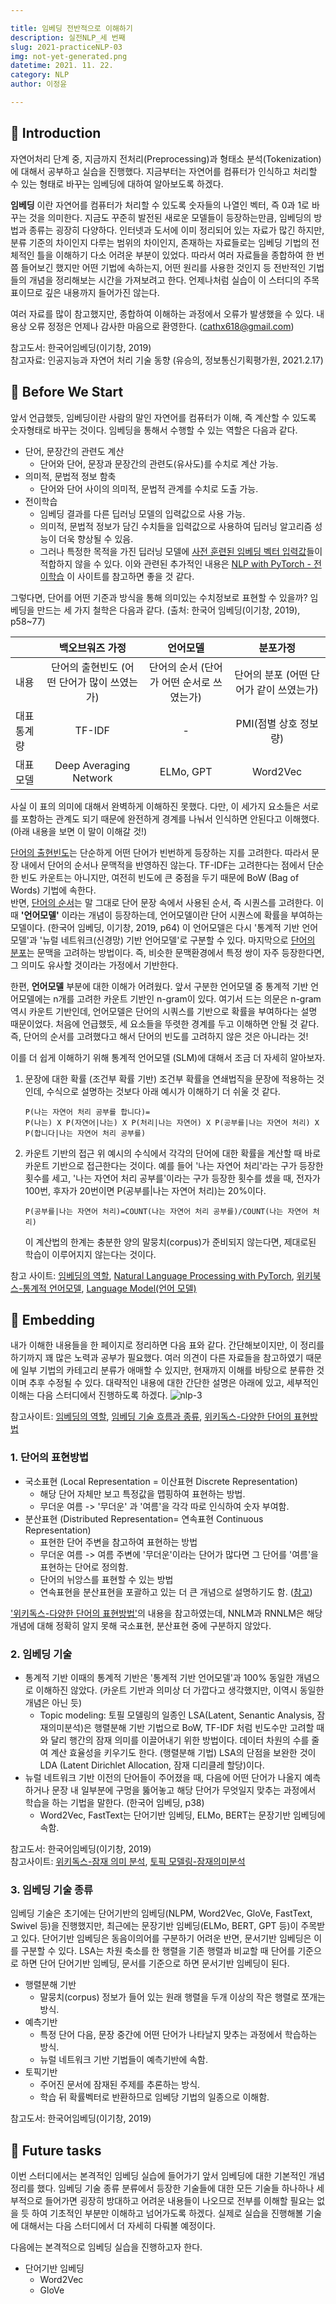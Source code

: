 ```yaml
---

title: 임베딩 전반적으로 이해하기 
description: 실전NLP_세 번째 
slug: 2021-practiceNLP-03
img: not-yet-generated.png
datetime: 2021. 11. 22.
category: NLP
author: 이정윤

---
```


## 🌊 Introduction

자연어처리 단계 중, 지금까지 전처리(Preprocessing)과 형태소 분석(Tokenization)에 대해서 공부하고 실습을 진행했다. 지금부터는 자연어를 컴퓨터가 인식하고 처리할 수 있는 형태로 바꾸는 임베딩에 대하여 알아보도록 하겠다. 

__임베딩__ 이란 자연어를 컴퓨터가 처리할 수 있도록 숫자들의 나열인 벡터, 즉 0과 1로 바꾸는 것을 의미한다. 지금도 꾸준히 발전된 새로운 모델들이 등장하는만큼, 임베딩의 방법과 종류는 굉장히 다양하다. 인터넷과 도서에 이미 정리되어 있는 자료가 많긴 하지만, 분류 기준의 차이인지 다루는 범위의 차이인지, 존재하는 자료들로는 임베딩 기법의 전체적인 틀을 이해하기 다소 어려운 부분이 있었다. 따라서 여러 자료들을 종합하여 한 번 쯤 들어보긴 했지만 어떤 기법에 속하는지, 어떤 원리를 사용한 것인지 등 전반적인 기법들의 개념을 정리해보는 시간을 가져보려고 한다. 언제나처럼 실습이 이 스터디의 주목표이므로 깊은 내용까지 들어가진 않는다.

여러 자료를 많이 참고했지만, 종합하여 이해하는 과정에서 오류가 발생했을 수 있다. 내용상 오류 정정은 언제나 감사한 마음으로 환영한다. (cathx618@gmail.com) 

참고도서: 한국어임베딩(이기창, 2019)   
참고자료: 인공지능과 자연어 처리 기술 동향 (유승의, 정보통신기획평가원, 2021.2.17) 


##  🌊 Before We Start

앞서 언급했듯, 임베딩이란 사람의 말인 자연어를 컴퓨터가 이해, 즉 계산할 수 있도록 숫자형태로 바꾸는 것이다. 임베딩을 통해서 수행할 수 있는 역할은 다음과 같다. 

* 단어, 문장간의 관련도 계산
	* 단어와 단어, 문장과 문장간의 관련도(유사도)를 수치로 계산 가능. 
* 의미적, 문법적 정보 함축
	* 단어와 단어 사이의 의미적, 문법적 관계를 수치로 도출 가능. 
* 전이학습
	* 임베딩 결과를 다른 딥러닝 모델의 입력값으로 사용 가능. 
	* 의미적, 문법적 정보가 담긴 수치들을 입력값으로 사용하여 딥러닝 알고리즘 성능이 더욱 향상될 수 있음. 
	* 그러나 특정한 목적을 가진 딥러닝 모델에 [사전 훈련된 임베딩 벡터 입력값](https://kh-kim.gitbook.io/natural-language-processing-with-pytorch/00-cover-5/03-myth)들이 적합하지 않을 수 있다.  이와 관련된 추가적인 내용은 [NLP with PyTorch - 전이학습](https://kh-kim.gitbook.io/natural-language-processing-with-pytorch/00-cover-14/01-intro) 이 사이트를 참고하면 좋을 것 같다. 

그렇다면, 단어를 어떤 기준과 방식을 통해 의미있는 수치정보로 표현할 수 있을까? 임베딩을 만드는 세 가지 철학은 다음과 같다. (출처: 한국어 임베딩(이기창, 2019), p58~77)

||백오브워즈 가정|언어모델|분포가정|
|------|:---:|:---:|:---:|
|내용|단어의 출현빈도 (어떤 단어가 많이 쓰였는가)|단어의 순서 (단어가 어떤 순서로 쓰였는가)|단어의 분포 (어떤 단어가 같이 쓰였는가) |
|대표 통계량|TF-IDF|-|PMI(점별 상호 정보량)|
|대표 모델|Deep Averaging Network|ELMo, GPT|Word2Vec|


사실 이 표의 의미에 대해서 완벽하게 이해하진 못했다. 다만, 이 세가지 요소들은 서로를 포함하는 관계도 되기 때문에 완전하게 경계를 나눠서 인식하면 안된다고 이해했다. (아래 내용을 보면 이 말이 이해갈 것!) 

<u>단어의 출현빈도</u>는 단순하게 어떤 단어가 빈번하게 등장하는 지를 고려한다. 따라서 문장 내에서 단어의 순서나 문맥적을 반영하진 않는다. TF-IDF는 고려한다는 점에서 단순한 빈도 카운트는 아니지만, 여전히 빈도에 큰 중점을 두기 때문에 BoW (Bag of Words) 기법에 속한다.    
반면, <u>단어의 순서</u>는 말 그대로 단어 문장 속에서 사용된 순서, 즉 시퀀스를 고려한다. 이때  __'언어모델'__ 이라는 개념이 등장하는데, 언어모델이란 단어 시퀀스에 확률을 부여하는 모델이다. (한국어 임베딩, 이기창, 2019, p64) 이 언어모델은 다시 '통계적 기반 언어모델'과 '뉴럴 네트워크(신경망) 기반 언어모델'로 구분할 수 있다.
마지막으로 <u>단어의 분포</u>는  문맥을 고려하는 방법이다. 즉, 비슷한 문맥환경에서 특정 쌍이 자주 등장한다면, 그 의미도 유사할 것이라는 가정에서 기반한다. 

한편, __언어모델__ 부분에 대한 이해가 어려웠다. 앞서 구분한 언어모델 중 통계적 기반 언어모델에는 n개를 고려한 카운트 기반인  n-gram이 있다. 여기서 드는 의문은 n-gram 역시 카운트 기반인데, 언어모델은 단어의 시쿼스를 기반으로 확률을 부여하다는 설명 때문이었다. 처음에 언급했듯, 세 요소들을 뚜렷한 경계를 두고 이해하면 안될 것 같다. 즉, 단어의 순서를 고려했다고 해서 단어의 빈도를 고려하지 않은 것은 아니라는 것! 

이를 더 쉽게 이해하기 위해 통계적 언어모델 (SLM)에 대해서 조금 더 자세히 알아보자. 
1. 문장에 대한 확률 (조건부 확률 기반)
	조건부 확률을 연쇄법직을 문장에 적용하는 것인데, 수식으로 설명하는 것보다 아래 예시가 이해하기 더 쉬울 것 같다. 
	```
	P(나는 자연어 처리 공부를 합니다)=
	P(나는) X P(자연어|나는) X P(처리|나는 자연어) X P(공부를|나는 자연어 처리) X P(합니다|나는 자연어 처리 공부를)
	```
2.  카운트 기반의 접근 
	위 예시의 수식에서 각각의 단어에 대한 확률을 계산할 때 바로 카운트 기반으로 접근한다는 것이다. 예를 들어 '나는 자연어 처리'라는 구가 등장한 횟수를 세고, '나는 자연어 처리 공부를'이라는 구가 등장한 횟수를 셌을 때, 전자가 100번, 후자가 20번이면 P(공부를|나는 자연어 처리)는 20%이다. 
	```
	P(공부를|나는 자연어 처리)=COUNT(나는 자연어 처리 공부를)/COUNT(나는 자연어 처리)
	```
	이 계산법의 한계는 충분한 양의 말뭉치(corpus)가 준비되지 않는다면, 제대로된 학습이 이루어지지 않는다는 것이다. 

참고 사이트: [임베딩의 역할](https://hyeonukdev.github.io/2020/03/29/KoreanEmbedding/%EC%9E%84%EB%B2%A0%EB%94%A9%EC%9D%98%EC%97%AD%ED%95%A0/), [Natural Language Processing with PyTorch](https://kh-kim.gitbook.io/natural-language-processing-with-pytorch/), [위키북스-통계적 언어모델](https://wikidocs.net/21687), [Language Model(언어 모델)](https://choice-life.tistory.com/49)


##  🌊 Embedding

내가 이해한 내용들을 한 페이지로 정리하면 다음 표와 같다. 간단해보이지만, 이 정리를 하기까지 꽤 많은 노력과 공부가 필요했다. 여러 의견이 다른 자료들을 참고하였기 때문에 일부 기법의 카테고리 분류가 애매할 수 있지만, 현재까지 이해를 바탕으로 분류한 것이며 추후 수정될 수 있다. 대략적인  내용에 대한 간단한 설명은 아래에 있고, 세부적인 이해는 다음 스터디에서 진행하도록 하겠다. 
![nlp-3](/practiceNLP/nlp-3.png)

참고사이트: [임베딩의 역할](https://heung-bae-lee.github.io/2020/01/16/NLP_01/), [임베딩 기술 흐름과 종류](https://thegap.tistory.com/119), [위키독스-다양한 단어의 표현방법](https://wikidocs.net/31767)

### 1. 단어의 표현방법
* 국소표현 (Local Representation = 이산표현 Discrete Representation)
	* 해당 단어 자체만 보고 특정값을 맵핑하여 표현하는 방법. 
	* 무더운 여름 -> '무더운' 과 '여름'을 각각 따로 인식하여 숫자 부여함.
*  분산표현 (Distributed Representation= 연속표현 Continuous Representation) 
	* 표현한 단어 주변을 참고하여 표현하는 방법
	* 무더운 여름 -> 여름 주변에 '무더운'이라는 단어가 많다면 그 단어를 '여름'을 표현하는 단어로 정의함. 
	* 단어의 뉘앙스를 표현할 수 있는 방법 
	* 연속표현을 분산표현을 포괄하고 있는 더 큰 개념으로 설명하기도 함. ([참고](https://wikidocs.net/31767))
	
['위키독스-다양한 단어의 표현방법'](https://wikidocs.net/31767)의 내용을 참고하였는데, NNLM과 RNNLM은 해당 개념에 대해 정확히 알지 못해 국소표현, 분산표현 중에 구분하지 않았다. 

### 2. 임베딩 기술

* 통계적 기반
이때의 통계적 기반은 '통계적 기반 언어모델'과 100% 동일한 개념으로 이해하진 않았다. (카운트 기반과 의미상 더 가깝다고 생각했지만, 이역시 동일한 개념은 아닌 듯) 
	* Topic modeling: 토필 모델링의 일종인 LSA(Latent, Senantic Analysis, 잠재의미분석)은 행렬분해 기반 기법으로 BoW, TF-IDF 처럼 빈도수만 고려할 때와 달리 행간의 잠재 의미를 이끌어내기 위한 방법이다. 데이터 차원의 수를 줄여 계산 효율성을 키우기도 한다. (행렬분해 기법) LSA의 단점을 보완한 것이 LDA (Latent Dirichlet Allocation, 잠재 디리클레 할당)이다. 
* 뉴럴 네트워크 기반 
이전의 단어들이 주어졌을 때, 다음에 어떤 단어가 나올지 예측하거나 문장 내 일부분에 구멍을 뚫어놓고 해당 단어가 무엇일지 맞추는 과정에서 학습을 하는 기법을 말한다. (한국어 임베딩, p38) 
	* Word2Vec, FastText는 단어기반 임베딩, ELMo, BERT는 문장기반 임베딩에 속함. 

참고도서: 한국어임베딩(이기창, 2019)   
참고사이트: [위키독스-잠재 의미 분석](https://wikidocs.net/24949), [토픽 모델링-잠재의미분석](https://bkshin.tistory.com/entry/NLP-9-%EC%BD%94%EC%82%AC%EC%9D%B8-%EC%9C%A0%EC%82%AC%EB%8F%84%EB%A5%BC-%ED%99%9C%EC%9A%A9%ED%95%9C-%EC%98%81%ED%99%94-%EC%B6%94%EC%B2%9C-%EC%8B%9C%EC%8A%A4%ED%85%9C)

### 3. 임베딩 기술 종류
임베딩 기술은 초기에는 단어기반의 임베딩(NLPM, Word2Vec, GloVe, FastText, Swivel 등)을 진행했지만, 최근에는 문장기반 임베딩(ELMo, BERT, GPT 등)이 주목받고 있다. 단어기반 임베딩은 동음이의어를 구분하기 어려운 반면, 문서기반 임베딩은 이를 구분할 수 있다. 
LSA는 차원 축소를 한 행렬을 기존 행렬과 비교할 때 단어를 기준으로 하면 단어 단어기반 임베딩, 문서를 기준으로 하면 문서기반 임베딩이 된다. 
* 행렬분해 기반
	* 말뭉치(corpus) 정보가 들어 있는 원래 행렬을 두개 이상의 작은 행렬로 쪼개는 방식. 
* 예측기반
	* 특정 단어 다음, 문장 중간에 어떤 단어가 나타날지 맞추는 과정에서 학습하는 방식. 
	* 뉴럴 네트워크 기반 기법들이 예측기반에 속함. 
* 토픽기반
	* 주어진 문서에 잠재된 주제를 추론하는 방식. 
	* 학습 뒤 확률벡터로 반환하므로 임베당 기법의 일종으로 이해함. 
	
참고도서: 한국어임베딩(이기창, 2019)   

##  🌊 Future tasks
이번 스터디에서는 본격적인 임베딩 실습에 들어가기 앞서 임베딩에 대한 기본적인 개념 정리를 했다. 임베딩 기술 종류 분류에서 등장한 기술들에 대한 모든 기술들 하나하나 세부적으로 들어가면 굉장히 방대하고 어려운 내용들이 나오므로 전부를 이해할 필요는 없을 듯 하여 기초적인 부분만 이해하고 넘어가도록 하겠다. 실제로 실습을 진행해볼 기술에 대해서는 다음 스터디에서 더 자세히 다뤄볼 예정이다. 

다음에는 본격적으로 임베딩 실습을 진행하고자 한다. 
* 단어기반 임베딩
	* Word2Vec
	* GloVe
